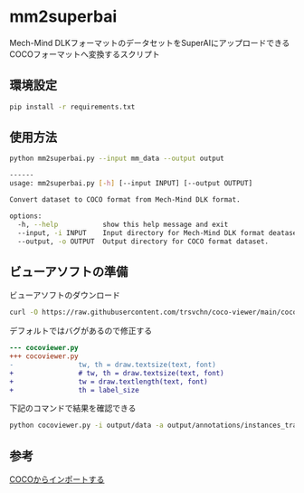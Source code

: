 # mm2superbai

Mech-Mind DLKフォーマットのデータセットをSuperAIにアップロードできるCOCOフォーマットへ変換するスクリプト

## 環境設定

```bash
pip install -r requirements.txt
```

## 使用方法

```bash
python mm2superbai.py --input mm_data --output output

------
usage: mm2superbai.py [-h] [--input INPUT] [--output OUTPUT]

Convert dataset to COCO format from Mech-Mind DLK format.

options:
  -h, --help           show this help message and exit
  --input, -i INPUT    Input directory for Mech-Mind DLK format deataset.
  --output, -o OUTPUT  Output directory for COCO format dataset.
```

## ビューアソフトの準備

ビューアソフトのダウンロード

```bash
curl -O https://raw.githubusercontent.com/trsvchn/coco-viewer/main/cocoviewer.py
```

デフォルトではバグがあるので修正する

```diff
--- cocoviewer.py
+++ cocoviewer.py
-                tw, th = draw.textsize(text, font)
+                # tw, th = draw.textsize(text, font)
+                tw = draw.textlength(text, font)
+                th = label_size
```

下記のコマンドで結果を確認できる

```bash
python cocoviewer.py -i output/data -a output/annotations/instances_train2017.json
```

## 参考

[COCOからインポートする](https://apps.superb-ai.com/browse/d9415dad-1977-457d-a10b-409af2cc4c0e)